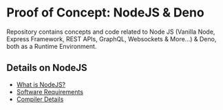 # Proof of Concept: NodeJS & Deno

Repository contains concepts and code related to Node JS (Vanilla Node, Express Framework, REST APIs, GraphQL, Websockets & More...) & Deno, both as a Runtime Environment.

## Details on NodeJS

- [What is NodeJS?](./node-first-app/README.md#what-is-nodejs)
- [Software Requirements](./node-first-app/README.md#software-requirements)
- [Compiler Details](./node-first-app/README.md#compiler-details)
